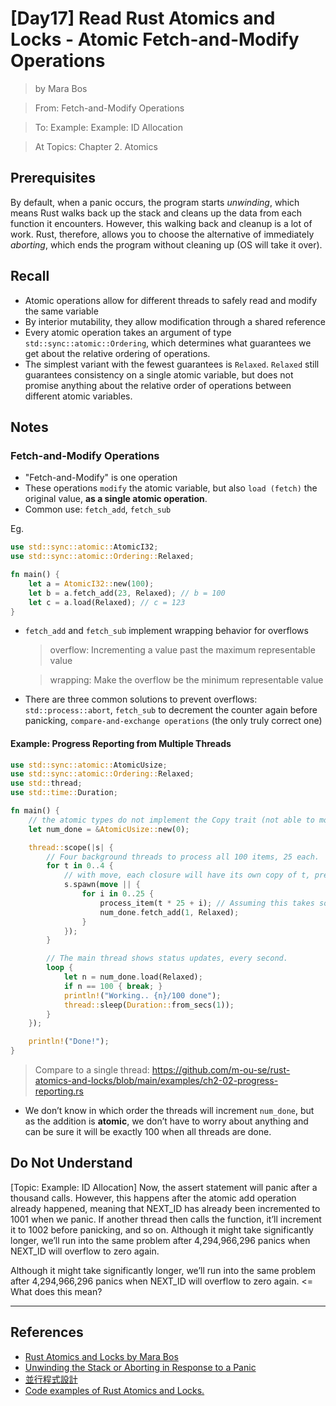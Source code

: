 # [Day17] Read Rust Atomics and Locks - Atomic Fetch-and-Modify Operations

> by Mara Bos

> From: Fetch-and-Modify Operations

> To: Example: Example: ID Allocation

> At Topics: Chapter 2. Atomics

## Prerequisites

By default, when a panic occurs, the program starts *unwinding*, which means Rust walks back up the stack and cleans up the data from each function it encounters. However, this walking back and cleanup is a lot of work. Rust, therefore, allows you to choose the alternative of immediately *aborting*, which ends the program without cleaning up (OS will take it over).

## Recall

- Atomic operations allow for different threads to safely read and modify the same variable
- By interior mutability, they allow modification through a shared reference
- Every atomic operation takes an argument of type `std::sync::atomic::Ordering`, which determines what guarantees we get about the relative ordering of operations.
- The simplest variant with the fewest guarantees is `Relaxed`. `Relaxed` still guarantees consistency on a single atomic variable, but does not promise anything about the relative order of operations between different atomic variables.

## Notes

### Fetch-and-Modify Operations

- "Fetch-and-Modify" is one operation
- These operations `modify` the atomic variable, but also `load (fetch)` the original value, **as a single atomic operation**.
- Common use: `fetch_add`, `fetch_sub`

Eg.

```rust
use std::sync::atomic::AtomicI32;
use std::sync::atomic::Ordering::Relaxed;

fn main() {
    let a = AtomicI32::new(100);
    let b = a.fetch_add(23, Relaxed); // b = 100
    let c = a.load(Relaxed); // c = 123
}
```

- `fetch_add` and `fetch_sub` implement wrapping behavior for overflows
    > overflow: Incrementing a value past the maximum representable value

    > wrapping: Make the overflow be the minimum representable value
- There are three common solutions to prevent overflows: `std::process::abort`, `fetch_sub` to decrement the counter again before panicking, `compare-and-exchange operations` (the only truly correct one)

#### Example: Progress Reporting from Multiple Threads

```rust
use std::sync::atomic::AtomicUsize;
use std::sync::atomic::Ordering::Relaxed;
use std::thread;
use std::time::Duration;

fn main() {
    // the atomic types do not implement the Copy trait (not able to move one into more than one thread), so we have to use its reference
    let num_done = &AtomicUsize::new(0);

    thread::scope(|s| {
        // Four background threads to process all 100 items, 25 each.
        for t in 0..4 {
            // with move, each closure will have its own copy of t, preventing any lifetime issues
            s.spawn(move || {
                for i in 0..25 {
                    process_item(t * 25 + i); // Assuming this takes some time.
                    num_done.fetch_add(1, Relaxed);
                }
            });
        }

        // The main thread shows status updates, every second.
        loop {
            let n = num_done.load(Relaxed);
            if n == 100 { break; }
            println!("Working.. {n}/100 done");
            thread::sleep(Duration::from_secs(1));
        }
    });

    println!("Done!");
}
```

> Compare to a single thread: https://github.com/m-ou-se/rust-atomics-and-locks/blob/main/examples/ch2-02-progress-reporting.rs

- We don’t know in which order the threads will increment `num_done`, but as the addition is **atomic**, we don’t have to worry about anything and can be sure it will be exactly 100 when all threads are done.

## Do Not Understand

[Topic: Example: ID Allocation] Now, the assert statement will panic after a thousand calls. However, this happens after the atomic add operation already happened, meaning that NEXT_ID has already been incremented to 1001 when we panic. If another thread then calls the function, it’ll increment it to 1002 before panicking, and so on. Although it might take significantly longer, we’ll run into the same problem after 4,294,966,296 panics when NEXT_ID will overflow to zero again.

Although it might take significantly longer, we’ll run into the same problem after 4,294,966,296 panics when NEXT_ID will overflow to zero again. <= What does this mean?

---

## References

- [Rust Atomics and Locks by Mara Bos](https://marabos.nl/atomics/)
- [Unwinding the Stack or Aborting in Response to a Panic](https://doc.rust-lang.org/stable/book/ch09-01-unrecoverable-errors-with-panic.html#unwinding-the-stack-or-aborting-in-response-to-a-panic)
- [並行程式設計](https://hackmd.io/@sysprog/concurrency/https%3A%2F%2Fhackmd.io%2F%40sysprog%2FS1AMIFt0D)
- [Code examples of Rust Atomics and Locks.](https://github.com/m-ou-se/rust-atomics-and-locks)
